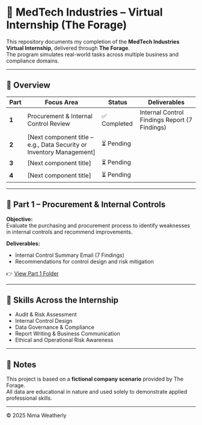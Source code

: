 # 🏢 MedTech Industries – Virtual Internship (The Forage)

This repository documents my completion of the **MedTech Industries Virtual Internship**, delivered through **The Forage**.  
The program simulates real-world tasks across multiple business and compliance domains.

---

## 📘 Overview
| Part | Focus Area | Status | Deliverables |
|------|-------------|---------|--------------|
| **1** | Procurement & Internal Control Review | ✅ Completed | Internal Control Findings Report (7 Findings) |
| **2** | [Next component title – e.g., Data Security or Inventory Management] | ⏳ Pending |  |
| **3** | [Next component title] | ⏳ Pending |  |
| **4** | [Next component title] | ⏳ Pending |  |

---

## 🧩 Part 1 – Procurement & Internal Controls
**Objective:**  
Evaluate the purchasing and procurement process to identify weaknesses in internal controls and recommend improvements.  

**Deliverables:**  
- Internal Control Summary Email (7 Findings)  
- Recommendations for control design and risk mitigation  

👉 [View Part 1 Folder](./Part1-Procurement-Controls/)

---

## 🧠 Skills Across the Internship
- Audit & Risk Assessment  
- Internal Control Design  
- Data Governance & Compliance  
- Report Writing & Business Communication  
- Ethical and Operational Risk Awareness  

---

## 💬 Notes
This project is based on a **fictional company scenario** provided by The Forage.  
All data are educational in nature and used solely to demonstrate applied professional skills.

---

© 2025 Nima Weatherly
